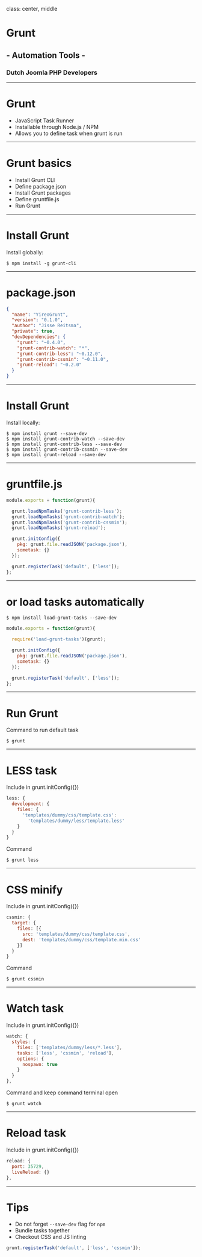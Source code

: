 class: center, middle
# Grunt
## - Automation Tools -
### Dutch Joomla PHP Developers

---
# Grunt
- JavaScript Task Runner
- Installable through Node.js / NPM
- Allows you to define task when grunt is run

---
# Grunt basics
* Install Grunt CLI
* Define package.json
* Install Grunt packages
* Define gruntfile.js
* Run Grunt

---
# Install Grunt 
Install globally:
```shell
$ npm install -g grunt-cli
```

---
# package.json
```json
{
  "name": "YireoGrunt",
  "version": "0.1.0",
  "author": "Jisse Reitsma",
  "private": true,
  "devDependencies": {
    "grunt": "~0.4.0",
    "grunt-contrib-watch": "*",
    "grunt-contrib-less": "~0.12.0",
    "grunt-contrib-cssmin": "~0.11.0",
    "grunt-reload": "~0.2.0"
  }
}
```

---
# Install Grunt 
Install locally:
```shell
$ npm install grunt --save-dev
$ npm install grunt-contrib-watch --save-dev
$ npm install grunt-contrib-less --save-dev
$ npm install grunt-contrib-cssmin --save-dev
$ npm install grunt-reload --save-dev
```

---
# gruntfile.js
```js
module.exports = function(grunt){

  grunt.loadNpmTasks('grunt-contrib-less');
  grunt.loadNpmTasks('grunt-contrib-watch');
  grunt.loadNpmTasks('grunt-contrib-cssmin');
  grunt.loadNpmTasks('grunt-reload');

  grunt.initConfig({
    pkg: grunt.file.readJSON('package.json'),
    sometask: {}
  });

  grunt.registerTask('default', ['less']);
};
```

---
# or load tasks automatically
```shell
$ npm install load-grunt-tasks --save-dev
```

```js
module.exports = function(grunt){

  require('load-grunt-tasks')(grunt);

  grunt.initConfig({
    pkg: grunt.file.readJSON('package.json'),
    sometask: {}
  });

  grunt.registerTask('default', ['less']);
};
```

---
# Run Grunt
Command to run default task
```shell
$ grunt
```

---
# LESS task
Include in grunt.initConfig({})
```js
less: {
  development: {
    files: {
      'templates/dummy/css/template.css': 
        'templates/dummy/less/template.less'
    }
  }
}
```

Command
```shell
$ grunt less
```

---
# CSS minify
Include in grunt.initConfig({})
```js
cssmin: {
  target: {
    files: [{
      src: 'templates/dummy/css/template.css',
      dest: 'templates/dummy/css/template.min.css'
    }]
  }
}
```

Command
```shell
$ grunt cssmin
```

---
# Watch task
Include in grunt.initConfig({})
```js
watch: {
  styles: {
    files: ['templates/dummy/less/*.less'],
    tasks: ['less', 'cssmin', 'reload'],
    options: {
      nospawn: true
    }
  }
},
```

Command and keep command terminal open
```shell
$ grunt watch
```

---
# Reload task
Include in grunt.initConfig({})
```js
reload: {
  port: 35729,
  liveReload: {}
},
```

---
# Tips
* Do not forget `--save-dev` flag for `npm`
* Bundle tasks together
* Checkout CSS and JS linting

```js
grunt.registerTask('default', ['less', 'cssmin']);
```
